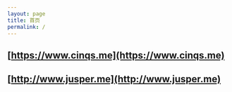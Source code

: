 ```yaml
---
layout: page
title: 首页
permalink: /
---
```


## [https://www.cinqs.me](https://www.cinqs.me)
## [http://www.jusper.me](http://www.jusper.me)
